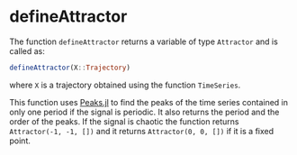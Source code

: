# defineAttractor

The function `defineAttractor` returns a variable of type `Attractor` and is called as:
```julia
defineAttractor(X::Trajectory)
```

where `X` is a trajectory obtained using the function `TimeSeries`. 

This function uses [Peaks.jl](https://halleysfifthinc.github.io/Peaks.jl/stable/) to find the peaks of the time series contained in only one period if the signal is periodic. It also returns the period and the order of the peaks. If the signal is chaotic the function returns `Attractor(-1, -1, [])` and it returns `Attractor(0, 0, [])` if it is a fixed point.
